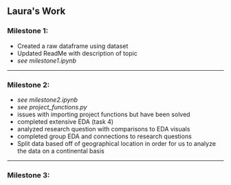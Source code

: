 ## Laura's Work


### Milestone 1: 
- Created a raw dataframe using dataset
- Updated ReadMe with description of topic
- *see milestone1.ipynb*

---

### Milestone 2:

- *see milestone2.ipynb*
- *see project_functions.py*
- issues with importing project functions but have been solved
- completed extensive EDA (task 4)
- analyzed research question with comparisons to EDA visuals 
- completed group EDA and connections to research questions
- Split data based off of geographical location in order for us to analyze the data on a continental basis
---

### Milestone 3: 
